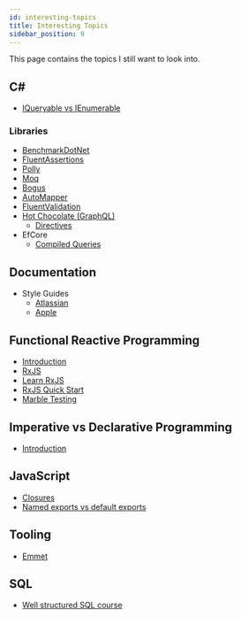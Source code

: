 ```yaml
---
id: interesting-topics
title: Interesting Topics
sidebar_position: 9
---
```


This page contains the topics I still want to look into.

## C#

- [IQueryable vs IEnumerable](https://stackoverflow.com/questions/252785/what-is-the-difference-between-iqueryablet-and-ienumerablet)

### Libraries

- [BenchmarkDotNet](https://github.com/dotnet/BenchmarkDotNet)
- [FluentAssertions](https://github.com/fluentassertions/fluentassertions)
- [Polly](https://github.com/App-vNext/Polly)
- [Moq](https://github.com/moq/moq4)
- [Bogus](https://github.com/bchavez/Bogus)
- [AutoMapper](https://github.com/AutoMapper/AutoMapper)
- [FluentValidation](https://github.com/FluentValidation/FluentValidation)
- [Hot Chocolate (GraphQL)](https://chillicream.com/docs/hotchocolate)
  - [Directives](https://www.youtube.com/watch?v=egyO7rZOoMI)
- EfCore
  - [Compiled Queries](https://learn.microsoft.com/en-us/ef/core/performance/advanced-performance-topics?tabs=with-di%2Cexpression-api-with-constant#compiled-queries)

## Documentation

- Style Guides
  - [Atlassian](https://atlassian.design/content/)
  - [Apple](https://support.apple.com/de-de/guide/applestyleguide/welcome/web)

## Functional Reactive Programming

- [Introduction](https://www.youtube.com/watch?v=vLmaZxegahk)
- [RxJS](https://rxjs.dev/)
- [Learn RxJS](https://www.learnrxjs.io/)
- [RxJS Quick Start](https://www.youtube.com/watch?v=2LCo926NFLI)
- [Marble Testing](https://medium.com/@bencabanes/marble-testing-observable-introduction-1f5ad39231c)

## Imperative vs Declarative Programming

- [Introduction](https://ui.dev/imperative-vs-declarative-programming/)

## JavaScript

- [Closures](https://developer.mozilla.org/en-US/docs/Web/JavaScript/Closures)
- [Named exports vs default exports](https://stackoverflow.com/questions/46913851/why-and-when-to-use-default-export-over-named-exports-in-es6-modules)

## Tooling

- [Emmet](https://code.visualstudio.com/docs/editor/emmet)

## SQL

- [Well structured SQL course](https://mode.com/sql-tutorial/)
